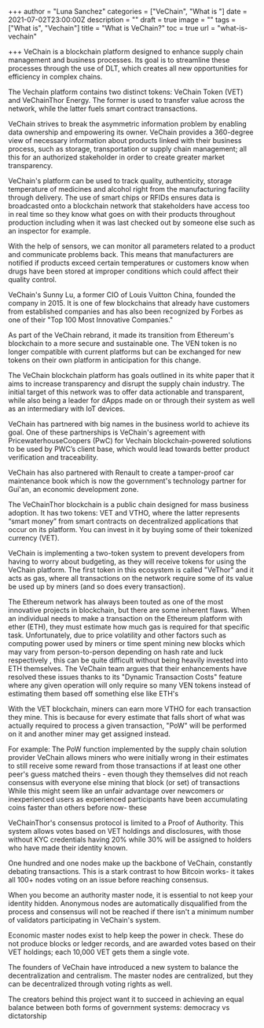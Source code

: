+++
author = "Luna Sanchez"
categories = ["VeChain", "What is "]
date = 2021-07-02T23:00:00Z
description = ""
draft = true
image = ""
tags = ["What is", "Vechain"]
title = "What is VeChain?"
toc = true
url = "what-is-vechain"

+++
VeChain is a blockchain platform designed to enhance supply chain management and business processes. Its goal is to streamline these processes through the use of DLT, which creates all new opportunities for efficiency in complex chains.

The Vechain platform contains two distinct tokens: VeChain Token (VET) and VeChainThor Energy. The former is used to transfer value across the network, while the latter fuels smart contract transactions.

VeChain strives to break the asymmetric information problem by enabling data ownership and empowering its owner. VeChain provides a 360-degree view of necessary information about products linked with their business process, such as storage, transportation or supply chain management; all this for an authorized stakeholder in order to create greater market transparency.

VeChain's platform can be used to track quality, authenticity, storage temperature of medicines and alcohol right from the manufacturing facility through delivery. The use of smart chips or RFIDs ensures data is broadcasted onto a blockchain network that stakeholders have access too in real time so they know what goes on with their products throughout production including when it was last checked out by someone else such as an inspector for example.

With the help of sensors, we can monitor all parameters related to a product and communicate problems back. This means that manufacturers are notified if products exceed certain temperatures or customers know when drugs have been stored at improper conditions which could affect their quality control.

VeChain's Sunny Lu, a former CIO of Louis Vuitton China, founded the company in 2015. It is one of few blockchains that already have customers from established companies and has also been recognized by Forbes as one of their "Top 100 Most Innovative Companies."

As part of the VeChain rebrand, it made its transition from Ethereum's blockchain to a more secure and sustainable one. The VEN token is no longer compatible with current platforms but can be exchanged for new tokens on their own platform in anticipation for this change.

The VeChain blockchain platform has goals outlined in its white paper that it aims to increase transparency and disrupt the supply chain industry. The initial target of this network was to offer data actionable and transparent, while also being a leader for dApps made on or through their system as well as an intermediary with IoT devices.

VeChain has partnered with big names in the business world to achieve its goal. One of these partnerships is VeChain's agreement with PricewaterhouseCoopers (PwC) for Vechain blockchain-powered solutions to be used by PWC’s client base, which would lead towards better product verification and traceability.

VeChain has also partnered with Renault to create a tamper-proof car maintenance book which is now the government's technology partner for Gui'an, an economic development zone.

The VeChainThor blockchain is a public chain designed for mass business adoption. It has two tokens: VET and VTHO, where the latter represents “smart money” from smart contracts on decentralized applications that occur on its platform. You can invest in it by buying some of their tokenized currency (VET).

VeChain is implementing a two-token system to prevent developers from having to worry about budgeting, as they will receive tokens for using the VeChain platform. The first token in this ecosystem is called "VeThor" and it acts as gas, where all transactions on the network require some of its value be used up by miners (and so does every transaction).

The Ethereum network has always been touted as one of the most innovative projects in blockchain, but there are some inherent flaws. When an individual needs to make a transaction on the Ethereum platform with ether (ETH), they must estimate how much gas is required for that specific task. Unfortunately, due to price volatility and other factors such as computing power used by miners or time spent mining new blocks which may vary from person-to-person depending on hash rate and luck respectively , this can be quite difficult without being heavily invested into ETH themselves. The VeChain team argues that their enhancements have resolved these issues thanks to its "Dynamic Transaction Costs" feature where any given operation will only require so many VEN tokens instead of estimating them based off something else like ETH's

With the VET blockchain, miners can earn more VTHO for each transaction they mine. This is because for every estimate that falls short of what was actually required to process a given transaction, "PoW" will be performed on it and another miner may get assigned instead.  
   
 For example: The PoW function implemented by the supply chain solution provider VeChain allows miners who were initially wrong in their estimates to still receive some reward from those transactions if at least one other peer's guess matched theirs - even though they themselves did not reach consensus with everyone else mining that block (or set) of transactions While this might seem like an unfair advantage over newcomers or inexperienced users as experienced participants have been accumulating coins faster than others before now- these

VeChainThor's consensus protocol is limited to a Proof of Authority. This system allows votes based on VET holdings and disclosures, with those without KYC credentials having 20% while 30% will be assigned to holders who have made their identity known.

One hundred and one nodes make up the backbone of VeChain, constantly debating transactions. This is a stark contrast to how Bitcoin works- it takes all 100+ nodes voting on an issue before reaching consensus.

When you become an authority master node, it is essential to not keep your identity hidden. Anonymous nodes are automatically disqualified from the process and consensus will not be reached if there isn't a minimum number of validators participating in VeChain's system.

Economic master nodes exist to help keep the power in check. These do not produce blocks or ledger records, and are awarded votes based on their VET holdings; each 10,000 VET gets them a single vote.

The founders of VeChain have introduced a new system to balance the decentralization and centralism. The master nodes are centralized, but they can be decentralized through voting rights as well.  
  
The creators behind this project want it to succeed in achieving an equal balance between both forms of government systems: democracy vs dictatorship